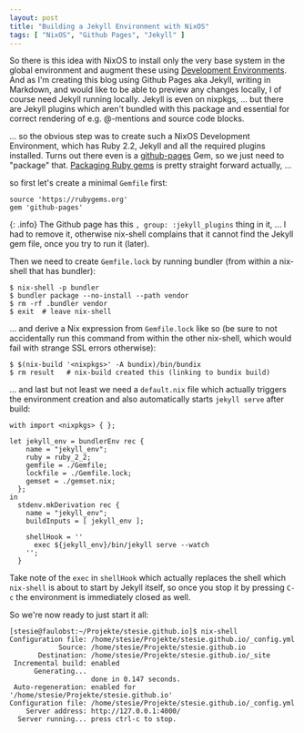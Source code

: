 ```yaml
---
layout: post
title: "Building a Jekyll Environment with NixOS"
tags: [ "NixOS", "Github Pages", "Jekyll" ]
---
```

So there is this idea with NixOS to install only the very base system in the global environment
and augment these using [Development Environments](https://nixos.org/wiki/Development_Environments).
And as I'm creating this blog using Github Pages aka Jekyll, writing in Markdown, and would like
to be able to preview any changes locally, I of course need Jekyll running locally.  Jekyll is even
on nixpkgs, ... but there are Jekyll plugins which aren't bundled with this package and
essential for correct rendering of e.g. @-mentions and source code blocks.

... so the obvious step was to create such a NixOS Development Environment, which has Ruby 2.2,
Jekyll and all the required plugins installed.  Turns out there even is a
[github-pages](https://help.github.com/articles/setting-up-your-github-pages-site-locally-with-jekyll/)
Gem, so we just need to "package" that.  [Packaging Ruby gems](https://nixos.org/wiki/Ruby) is pretty
straight forward actually, ...

so first let's create a minimal `Gemfile` first:

```
source 'https://rubygems.org'
gem 'github-pages'
```

{: .info}
The Github page has this `, group: :jekyll_plugins` thing in it, ... I had to remove it, otherwise
nix-shell complains that it cannot find the Jekyll gem file, once you try to run it (later).

Then we need to create `Gemfile.lock` by running bundler (from within a nix-shell that has bundler):

```console
$ nix-shell -p bundler
$ bundler package --no-install --path vendor
$ rm -rf .bundler vendor
$ exit  # leave nix-shell
```

... and derive a Nix expression from `Gemfile.lock` like so (be sure to not
accidentally run this command from within the other nix-shell, which would fail
with strange SSL errors otherwise):

```console
$ $(nix-build '<nixpkgs>' -A bundix)/bin/bundix
$ rm result   # nix-build created this (linking to bundix build)
```

... and last but not least we need a `default.nix` file which actually triggers the environment
creation and also automatically starts `jekyll serve` after build:

```
with import <nixpkgs> { };

let jekyll_env = bundlerEnv rec {
    name = "jekyll_env";
    ruby = ruby_2_2;
    gemfile = ./Gemfile;
    lockfile = ./Gemfile.lock;
    gemset = ./gemset.nix;
  };
in
  stdenv.mkDerivation rec {
    name = "jekyll_env";
    buildInputs = [ jekyll_env ];

    shellHook = ''
      exec ${jekyll_env}/bin/jekyll serve --watch
    '';
  }
```

Take note of the `exec` in `shellHook` which actually replaces the shell which `nix-shell` is about
to start by Jekyll itself, so once you stop it by pressing `C-c` the environment is immediately
closed as well.

So we're now ready to just start it all:

```console
[stesie@faulobst:~/Projekte/stesie.github.io]$ nix-shell 
Configuration file: /home/stesie/Projekte/stesie.github.io/_config.yml
            Source: /home/stesie/Projekte/stesie.github.io
       Destination: /home/stesie/Projekte/stesie.github.io/_site
 Incremental build: enabled
      Generating... 
                    done in 0.147 seconds.
 Auto-regeneration: enabled for '/home/stesie/Projekte/stesie.github.io'
Configuration file: /home/stesie/Projekte/stesie.github.io/_config.yml
    Server address: http://127.0.0.1:4000/
  Server running... press ctrl-c to stop.
```
